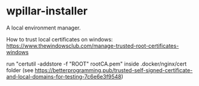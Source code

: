 # wpillar-installer
A local environment manager.

How to trust local certificates on windows: https://www.thewindowsclub.com/manage-trusted-root-certificates-windows

run "certutil -addstore -f "ROOT" rootCA.pem" inside .docker/nginx/cert folder (see https://betterprogramming.pub/trusted-self-signed-certificate-and-local-domains-for-testing-7c6e6e3f9548)